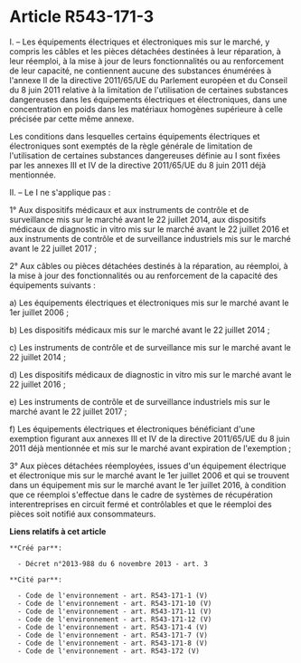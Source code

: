 # Article R543-171-3

I. – Les équipements électriques et électroniques mis sur le marché, y compris les câbles et les pièces détachées destinées à
leur réparation, à leur réemploi, à la mise à jour de leurs fonctionnalités ou au renforcement de leur capacité, ne
contiennent aucune des substances énumérées à l'annexe II de la directive 2011/65/UE du Parlement européen et du Conseil du 8
juin 2011 relative à la limitation de l'utilisation de certaines substances dangereuses dans les équipements électriques et
électroniques, dans une concentration en poids dans les matériaux homogènes supérieure à celle précisée par cette même
annexe.

Les conditions dans lesquelles certains équipements électriques et électroniques sont exemptés de la règle générale de
limitation de l'utilisation de certaines substances dangereuses définie au I sont fixées par les annexes III et IV de la
directive 2011/65/UE du 8 juin 2011 déjà mentionnée.

II. – Le I ne s'applique pas :

1° Aux dispositifs médicaux et aux instruments de contrôle et de surveillance mis sur le marché avant le 22 juillet 2014, aux
dispositifs médicaux de diagnostic in vitro mis sur le marché avant le 22 juillet 2016 et aux instruments de contrôle et de
surveillance industriels mis sur le marché avant le 22 juillet 2017 ;

2° Aux câbles ou pièces détachées destinés à la réparation, au réemploi, à la mise à jour des fonctionnalités ou au
renforcement de la capacité des équipements suivants :

a) Les équipements électriques et électroniques mis sur le marché avant le 1er juillet 2006 ;

b) Les dispositifs médicaux mis sur le marché avant le 22 juillet 2014 ;

c) Les instruments de contrôle et de surveillance mis sur le marché avant le 22 juillet 2014 ;

d) Les dispositifs médicaux de diagnostic in vitro mis sur le marché avant le 22 juillet 2016 ;

e) Les instruments de contrôle et de surveillance industriels mis sur le marché avant le 22 juillet 2017 ;

f) Les équipements électriques et électroniques bénéficiant d'une exemption figurant aux annexes III et IV de la directive
2011/65/UE du 8 juin 2011 déjà mentionnée et mis sur le marché avant expiration de l'exemption ;

3° Aux pièces détachées réemployées, issues d'un équipement électrique et électronique mis sur le marché avant le 1er juillet
2006 et qui se trouvent dans un équipement mis sur le marché avant le 1er juillet 2016, à condition que ce réemploi
s'effectue dans le cadre de systèmes de récupération interentreprises en circuit fermé et contrôlables et que le réemploi des
pièces soit notifié aux consommateurs.

**Liens relatifs à cet article**

	**Créé par**:

	  - Décret n°2013-988 du 6 novembre 2013 - art. 3

	**Cité par**:

	  - Code de l'environnement - art. R543-171-1 (V)
	  - Code de l'environnement - art. R543-171-10 (V)
	  - Code de l'environnement - art. R543-171-11 (V)
	  - Code de l'environnement - art. R543-171-12 (V)
	  - Code de l'environnement - art. R543-171-4 (V)
	  - Code de l'environnement - art. R543-171-7 (V)
	  - Code de l'environnement - art. R543-171-8 (V)
	  - Code de l'environnement - art. R543-172 (V)
